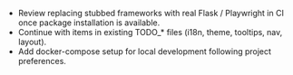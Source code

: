 - Review replacing stubbed frameworks with real Flask / Playwright in CI once
  package installation is available.
- Continue with items in existing TODO_* files (i18n, theme, tooltips, nav, layout).
- Add docker-compose setup for local development following project preferences.